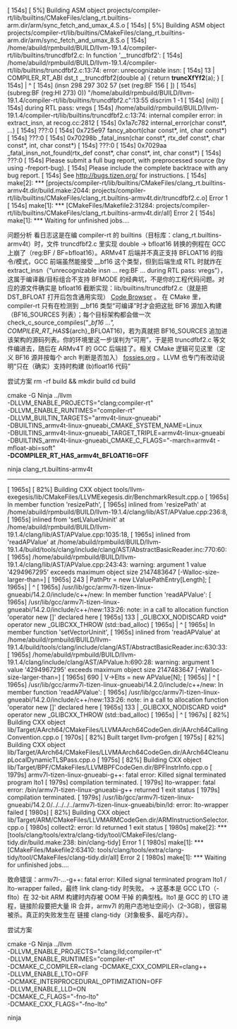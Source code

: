 [  154s] [  5%] Building ASM object projects/compiler-rt/lib/builtins/CMakeFiles/clang_rt.builtins-arm.dir/arm/sync_fetch_and_umax_4.S.o
[  154s] [  5%] Building ASM object projects/compiler-rt/lib/builtins/CMakeFiles/clang_rt.builtins-arm.dir/arm/sync_fetch_and_umax_8.S.o
[  154s] /home/abuild/rpmbuild/BUILD/llvm-19.1.4/compiler-rt/lib/builtins/truncdfbf2.c: In function '__truncdfbf2':
[  154s] /home/abuild/rpmbuild/BUILD/llvm-19.1.4/compiler-rt/lib/builtins/truncdfbf2.c:13:74: error: unrecognizable insn:
[  154s]    13 | COMPILER_RT_ABI dst_t __truncdfbf2(double a) { return __truncXfYf2__(a); }
[  154s]       |                                                                          ^
[  154s] (insn 298 297 302 57 (set (reg:BF 156 [ <retval> ])
[  154s]         (subreg:BF (reg:HI 273) 0)) "/home/abuild/rpmbuild/BUILD/llvm-19.1.4/compiler-rt/lib/builtins/truncdfbf2.c":13:55 discrim 1 -1
[  154s]      (nil))
[  154s] during RTL pass: vregs
[  154s] /home/abuild/rpmbuild/BUILD/llvm-19.1.4/compiler-rt/lib/builtins/truncdfbf2.c:13:74: internal compiler error: in extract_insn, at recog.cc:2812
[  154s] 0x1a7c782 internal_error(char const*, ...)
[  154s] 	???:0
[  154s] 0x725e97 fancy_abort(char const*, int, char const*)
[  154s] 	???:0
[  154s] 0x70298b _fatal_insn(char const*, rtx_def const*, char const*, int, char const*)
[  154s] 	???:0
[  154s] 0x7029aa _fatal_insn_not_found(rtx_def const*, char const*, int, char const*)
[  154s] 	???:0
[  154s] Please submit a full bug report, with preprocessed source (by using -freport-bug).
[  154s] Please include the complete backtrace with any bug report.
[  154s] See <http://bugs.tizen.org/> for instructions.
[  154s] make[2]: *** [projects/compiler-rt/lib/builtins/CMakeFiles/clang_rt.builtins-armv4t.dir/build.make:2044: projects/compiler-rt/lib/builtins/CMakeFiles/clang_rt.builtins-armv4t.dir/truncdfbf2.c.o] Error 1
[  154s] make[1]: *** [CMakeFiles/Makefile2:31284: projects/compiler-rt/lib/builtins/CMakeFiles/clang_rt.builtins-armv4t.dir/all] Error 2
[  154s] make[1]: *** Waiting for unfinished jobs....

问题分析
看日志这是在编 compiler-rt 的 builtins（目标库：clang_rt.builtins-armv4t）时，文件 truncdfbf2.c 里实现 double -> bfloat16 转换的例程在 GCC 上崩了（reg:BF / BF=bfloat16）。ARMv4T 后端并不真正支持 BFLOAT16 的指令/模式，GCC 前端虽然能接受 __bf16 这个类型，但到后端生成 RTL 时就炸在 extract_insn（“unrecognizable insn … reg:BF … during RTL pass: vregs”），这属于编译器/目标组合不支持 BFMODE 的经典坑，不是你的工程代码问题。对应的源文件确实是 bfloat16 截断实现：lib/builtins/truncdfbf2.c（就是把 DST_BFLOAT 打开后包含通用实现）
[Code Browser](https://codebrowser.dev/llvm/compiler-rt/lib/builtins/truncdfbf2.c.html)
。
在 CMake 里，compiler-rt 只有在检测到 __bf16 类型“可编译”时才会把这批 BF16 源加入构建（BF16_SOURCES 列表）；每个目标架构都会做一次 check_c_source_compiles("__bf16 ...", COMPILER_RT_HAS_${arch}_BFLOAT16)，若为真就把 BF16_SOURCES 追加进该架构的源码列表。你的环境里这一步误判为“可用”，于是把 truncdfbf2.c 等文件编进去，随后在 ARMv4T 的 GCC 后端挂了。相关 CMake 逻辑可见这里（定义 BF16 源并按每个 arch 判断是否加入）
[fossies.org](https://fossies.org/linux/llvm-project-llvmorg/compiler-rt/lib/builtins/CMakeLists.txt)
。LLVM 也专门有改动说明“只在（确实）支持时构建 (b)float16 代码”

尝试方案
rm -rf build && mkdir build
cd build

cmake -G Ninja ../llvm \
  -DLLVM_ENABLE_PROJECTS="clang;compiler-rt" \
  -DLLVM_ENABLE_RUNTIMES="compiler-rt" \
  -DLLVM_BUILTIN_TARGETS="armv4t-linux-gnueabi" \
  -DBUILTINS_armv4t-linux-gnueabi_CMAKE_SYSTEM_NAME=Linux \
  -DBUILTINS_armv4t-linux-gnueabi_TARGET_TRIPLE=armv4t-linux-gnueabi \
  -DBUILTINS_armv4t-linux-gnueabi_CMAKE_C_FLAGS="-march=armv4t -mfloat-abi=soft" \
  **-DCOMPILER_RT_HAS_armv4t_BFLOAT16=OFF**

ninja clang_rt.builtins-armv4t



--------------------------------------------------------------------------------------------------------------------------------------------

[ 1965s] [ 82%] Building CXX object tools/llvm-exegesis/lib/CMakeFiles/LLVMExegesis.dir/BenchmarkResult.cpp.o
[ 1965s] In member function 'resizePath',
[ 1965s]     inlined from 'resizePath' at /home/abuild/rpmbuild/BUILD/llvm-19.1.4/clang/lib/AST/APValue.cpp:236:8,
[ 1965s]     inlined from 'setLValueUninit' at /home/abuild/rpmbuild/BUILD/llvm-19.1.4/clang/lib/AST/APValue.cpp:1035:18,
[ 1965s]     inlined from 'readAPValue' at /home/abuild/rpmbuild/BUILD/llvm-19.1.4/build/tools/clang/include/clang/AST/AbstractBasicReader.inc:770:60:
[ 1965s] /home/abuild/rpmbuild/BUILD/llvm-19.1.4/clang/lib/AST/APValue.cpp:243:43: warning: argument 1 value '4294967295' exceeds maximum object size 2147483647 [-Walloc-size-larger-than=]
[ 1965s]   243 |       PathPtr = new LValuePathEntry[Length];
[ 1965s]       |                                           ^
[ 1965s] /usr/lib/gcc/armv7l-tizen-linux-gnueabi/14.2.0/include/c++/new: In member function 'readAPValue':
[ 1965s] /usr/lib/gcc/armv7l-tizen-linux-gnueabi/14.2.0/include/c++/new:133:26: note: in a call to allocation function 'operator new []' declared here
[ 1965s]   133 | _GLIBCXX_NODISCARD void* operator new[](std::size_t) _GLIBCXX_THROW (std::bad_alloc)
[ 1965s]       |                          ^
[ 1965s] In member function 'setVectorUninit',
[ 1965s]     inlined from 'readAPValue' at /home/abuild/rpmbuild/BUILD/llvm-19.1.4/build/tools/clang/include/clang/AST/AbstractBasicReader.inc:630:33:
[ 1965s] /home/abuild/rpmbuild/BUILD/llvm-19.1.4/clang/include/clang/AST/APValue.h:690:28: warning: argument 1 value '4294967295' exceeds maximum object size 2147483647 [-Walloc-size-larger-than=]
[ 1965s]   690 |     V->Elts = new APValue[N];
[ 1965s]       |                            ^
[ 1965s] /usr/lib/gcc/armv7l-tizen-linux-gnueabi/14.2.0/include/c++/new: In member function 'readAPValue':
[ 1965s] /usr/lib/gcc/armv7l-tizen-linux-gnueabi/14.2.0/include/c++/new:133:26: note: in a call to allocation function 'operator new []' declared here
[ 1965s]   133 | _GLIBCXX_NODISCARD void* operator new[](std::size_t) _GLIBCXX_THROW (std::bad_alloc)
[ 1965s]       |                          ^
[ 1967s] [ 82%] Building CXX object lib/Target/AArch64/CMakeFiles/LLVMAArch64CodeGen.dir/AArch64CallingConvention.cpp.o
[ 1970s] [ 82%] Built target llvm-profgen
[ 1975s] [ 82%] Building CXX object lib/Target/AArch64/CMakeFiles/LLVMAArch64CodeGen.dir/AArch64CleanupLocalDynamicTLSPass.cpp.o
[ 1975s] [ 82%] Building CXX object lib/Target/BPF/CMakeFiles/LLVMBPFCodeGen.dir/BPFInstrInfo.cpp.o
[ 1979s] armv7l-tizen-linux-gnueabi-g++: fatal error: Killed signal terminated program lto1
[ 1979s] compilation terminated.
[ 1979s] lto-wrapper: fatal error: /bin/armv7l-tizen-linux-gnueabi-g++ returned 1 exit status
[ 1979s] compilation terminated.
[ 1979s] /usr/lib/gcc/armv7l-tizen-linux-gnueabi/14.2.0/../../../../armv7l-tizen-linux-gnueabi/bin/ld: error: lto-wrapper failed
[ 1980s] [ 82%] Building CXX object lib/Target/ARM/CMakeFiles/LLVMARMCodeGen.dir/ARMInstructionSelector.cpp.o
[ 1980s] collect2: error: ld returned 1 exit status
[ 1980s] make[2]: *** [tools/clang/tools/extra/clang-tidy/tool/CMakeFiles/clang-tidy.dir/build.make:238: bin/clang-tidy] Error 1
[ 1980s] make[1]: *** [CMakeFiles/Makefile2:63410: tools/clang/tools/extra/clang-tidy/tool/CMakeFiles/clang-tidy.dir/all] Error 2
[ 1980s] make[1]: *** Waiting for unfinished jobs....

致命错误：armv7l-...-g++: fatal error: Killed signal terminated program lto1 / lto-wrapper failed，最终 link clang-tidy 时失败。
→ 这基本是 GCC LTO（-flto）在 32-bit ARM 构建时内存被 OOM 干掉 的典型栈。lto1 是 GCC 的 LTO 进程，链接阶段要把大量 IR 合并，armv7l 的用户态地址空间小（2–3GB），很容易被杀。真正的失败发生在 链接 clang-tidy（对象极多、最吃内存）。

尝试方案

cmake -G Ninja ../llvm \
  -DLLVM_ENABLE_PROJECTS="clang;lld;compiler-rt" \
  -DLLVM_ENABLE_RUNTIMES="compiler-rt" \
  -DCMAKE_C_COMPILER=clang -DCMAKE_CXX_COMPILER=clang++ \
  -DLLVM_ENABLE_LTO=OFF \
  -DCMAKE_INTERPROCEDURAL_OPTIMIZATION=OFF \
  -DLLVM_ENABLE_LLD=ON \
  -DCMAKE_C_FLAGS="-fno-lto" \
  -DCMAKE_CXX_FLAGS="-fno-lto"

ninja

